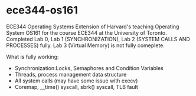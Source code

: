 # ece344-os161

ECE344 Operating Systems
Extension of Harvard's teaching Operating System OS161 for the course ECE344 at the University of Toronto. Completed Lab 0, Lab 1 (SYNCHRONIZATION), Lab 2 (SYSTEM CALLS AND PROCESSES) fully. Lab 3 (Virtual Memory) is not fully comeplete.

What is fully working:

- Synchronization:Locks, Semaphores and Condition Variables
- Threads, process management data structure
- All system calls (may have some issue with execv)
- Coremap, __time() syscall, sbrk() syscall, TLB fault
